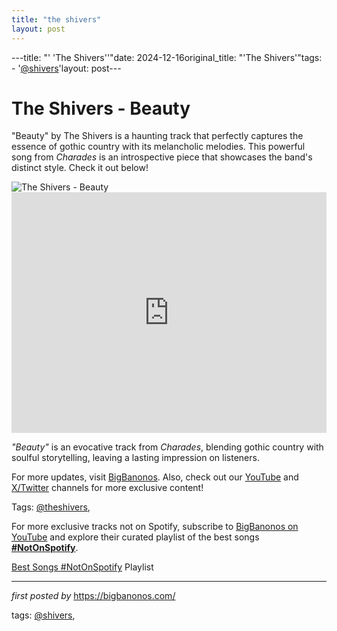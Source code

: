 ```yaml
---
title: "the shivers"
layout: post
---
```

---title: "' 'The Shivers''"date: 2024-12-16original_title: "'The Shivers'"tags:  - '[@shivers](/tags/shivers/)'layout: post---<!-- Title of the Post --><h1 >The Shivers - Beauty</h1> <!-- Introductory Text --><p >"Beauty" by The Shivers is a haunting track that perfectly captures the essence of gothic country with its melancholic melodies. This powerful song from *Charades* is an introspective piece that showcases the band's distinct style. Check it out below!</p> <!-- Featured Image --><div > <img src="https://www.gothiccountry.se/images/pictures/image24.jpeg" alt="The Shivers - Beauty" /></div> <!-- YouTube Video Embed --><div > <iframe width="100%" height="385" src="https://www.youtube.com/embed/2SFT2pRi74o" title="The Shivers - Beauty (Official Audio)" frameborder="0" allow="accelerometer; autoplay; clipboard-write; encrypted-media; gyroscope; picture-in-picture; web-share" referrerpolicy="strict-origin-when-cross-origin" allowfullscreen></iframe></div> <!-- Song Information --><div > <p><em>"Beauty"</em> is an evocative track from *Charades*, blending gothic country with soulful storytelling, leaving a lasting impression on listeners.</p></div> <!-- Footer Links --><div > <p>For more updates, visit <a href="https://bigbanonos.com/" target="_blank">BigBanonos</a>. Also, check out our <a href="https://www.youtube.com/[@BigBanonos](/tags/BigBanonos/)" target="_blank">YouTube</a> and <a href="https://x.com/bigbanonos" target="_blank">X/Twitter</a> channels for more exclusive content!</p></div> <!-- Tags --><p >Tags: [@theshivers](/tags/theshivers/),</p><!--Subscribe and Playlist Links--><div>    <p>For more exclusive tracks not on Spotify, subscribe to <a href="https://www.youtube.com/[@BigBanonos](/tags/BigBanonos/)" target="_blank">BigBanonos on YouTube</a> and explore their curated playlist of the best songs <strong>[#NotOnSpotify](/tags/NotOnSpotify/)</strong>.</p>    <p><a href="https://www.youtube.com/playlist?list=PLtuNtuTatqI0kFahUCbtbfenC_ET5O_tr" target="_blank">Best Songs [#NotOnSpotify](/tags/NotOnSpotify/) Playlist<br /></a></p></div><hr /><p><em>first posted by</em> <a href="https://bigbanonos.com/" rel="noopener" target="_new">https://bigbanonos.com/</a></p><p>tags: [@shivers](/tags/shivers/),</p>